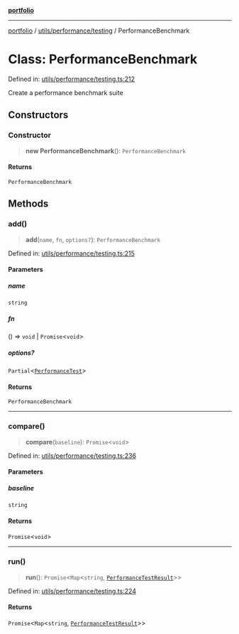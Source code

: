 [**portfolio**](../../../../README.md)

***

[portfolio](../../../../modules.md) / [utils/performance/testing](../README.md) / PerformanceBenchmark

# Class: PerformanceBenchmark

Defined in: [utils/performance/testing.ts:212](https://github.com/tnorlund/Portfolio/blob/aaec062aa4919a303c87e76dd7879fc5bd2bfa3b/portfolio/utils/performance/testing.ts#L212)

Create a performance benchmark suite

## Constructors

### Constructor

> **new PerformanceBenchmark**(): `PerformanceBenchmark`

#### Returns

`PerformanceBenchmark`

## Methods

### add()

> **add**(`name`, `fn`, `options?`): `PerformanceBenchmark`

Defined in: [utils/performance/testing.ts:215](https://github.com/tnorlund/Portfolio/blob/aaec062aa4919a303c87e76dd7879fc5bd2bfa3b/portfolio/utils/performance/testing.ts#L215)

#### Parameters

##### name

`string`

##### fn

() => `void` \| `Promise`\<`void`\>

##### options?

`Partial`\<[`PerformanceTest`](../interfaces/PerformanceTest.md)\>

#### Returns

`PerformanceBenchmark`

***

### compare()

> **compare**(`baseline`): `Promise`\<`void`\>

Defined in: [utils/performance/testing.ts:236](https://github.com/tnorlund/Portfolio/blob/aaec062aa4919a303c87e76dd7879fc5bd2bfa3b/portfolio/utils/performance/testing.ts#L236)

#### Parameters

##### baseline

`string`

#### Returns

`Promise`\<`void`\>

***

### run()

> **run**(): `Promise`\<`Map`\<`string`, [`PerformanceTestResult`](../interfaces/PerformanceTestResult.md)\>\>

Defined in: [utils/performance/testing.ts:224](https://github.com/tnorlund/Portfolio/blob/aaec062aa4919a303c87e76dd7879fc5bd2bfa3b/portfolio/utils/performance/testing.ts#L224)

#### Returns

`Promise`\<`Map`\<`string`, [`PerformanceTestResult`](../interfaces/PerformanceTestResult.md)\>\>
